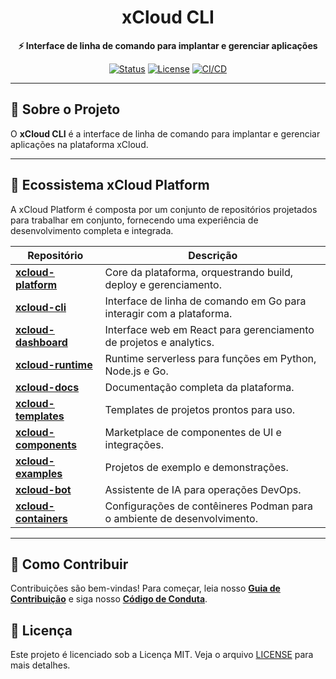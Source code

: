 <div align="center">

# xCloud CLI

**⚡ Interface de linha de comando para implantar e gerenciar aplicações**

[![Status](https://img.shields.io/badge/Status-Active-success)](https://github.com/PageCloudv1/xcloud-cli)
[![License](https://img.shields.io/badge/License-MIT-blue)](LICENSE)
[![CI/CD](https://github.com/PageCloudv1/xcloud-cli/actions/workflows/ci.yml/badge.svg)](https://github.com/PageCloudv1/xcloud-cli/actions/workflows/ci.yml)

</div>

---

## 🚀 Sobre o Projeto

O **xCloud CLI** é a interface de linha de comando para implantar e gerenciar aplicações na plataforma xCloud.

---

## 🎯 Ecossistema xCloud Platform

A xCloud Platform é composta por um conjunto de repositórios projetados para trabalhar em conjunto, fornecendo uma experiência de desenvolvimento completa e integrada.

| Repositório | Descrição |
|---|---|
| **[xcloud-platform](https://github.com/PageCloudv1/xcloud-platform)** | Core da plataforma, orquestrando build, deploy e gerenciamento. |
| **[xcloud-cli](https://github.com/PageCloudv1/xcloud-cli)** | Interface de linha de comando em Go para interagir com a plataforma. |
| **[xcloud-dashboard](https://github.com/PageCloudv1/xcloud-dashboard)** | Interface web em React para gerenciamento de projetos e analytics. |
| **[xcloud-runtime](https://github.com/PageCloudv1/xcloud-runtime)** | Runtime serverless para funções em Python, Node.js e Go. |
| **[xcloud-docs](https://github.com/PageCloudv1/xcloud-docs)** | Documentação completa da plataforma. |
| **[xcloud-templates](https://github.com/PageCloudv1/xcloud-templates)** | Templates de projetos prontos para uso. |
| **[xcloud-components](https://github.com/PageCloudv1/xcloud-components)** | Marketplace de componentes de UI e integrações. |
| **[xcloud-examples](https://github.com/PageCloudv1/xcloud-examples)** | Projetos de exemplo e demonstrações. |
| **[xcloud-bot](https://github.com/PageCloudv1/xcloud-bot)** | Assistente de IA para operações DevOps. |
| **[xcloud-containers](https://github.com/PageCloudv1/xcloud-containers)** | Configurações de contêineres Podman para o ambiente de desenvolvimento. |

---

## 🤝 Como Contribuir

Contribuições são bem-vindas! Para começar, leia nosso **[Guia de Contribuição](CONTRIBUTING.md)** e siga nosso **[Código de Conduta](CODE_OF_CONDUCT.md)**.

## 📝 Licença

Este projeto é licenciado sob a Licença MIT. Veja o arquivo [LICENSE](LICENSE) para mais detalhes.
